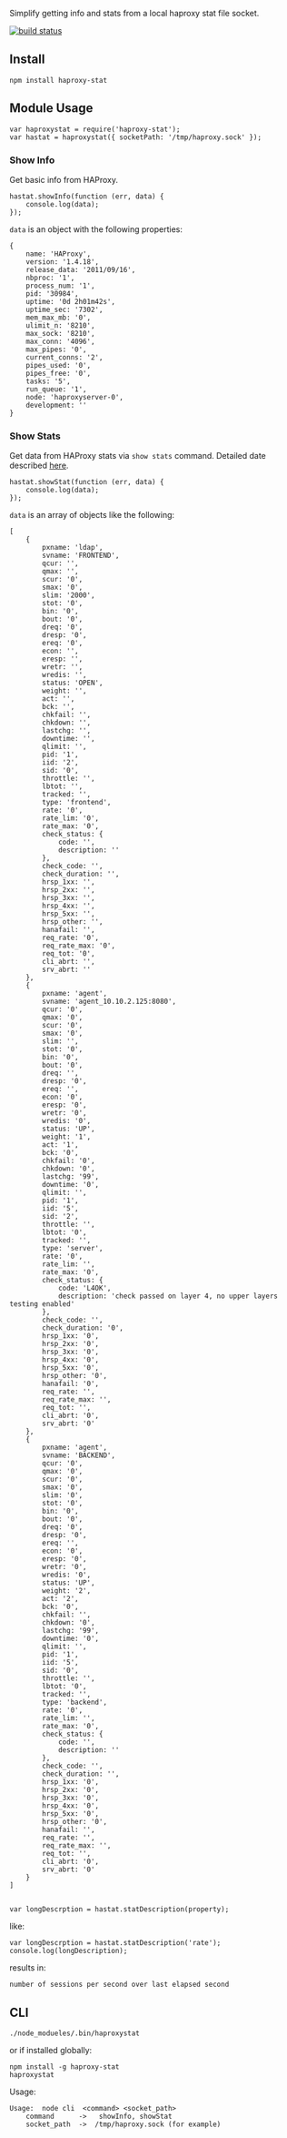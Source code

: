 
Simplify getting info and stats from a local haproxy stat file socket.

[![build status](https://secure.travis-ci.org/mbrevoort/node-haproxy-stat.png)](http://travis-ci.org/mbrevoort/node-haproxy-stat)

## Install

	npm install haproxy-stat

## Module Usage

	var haproxystat = require('haproxy-stat');
	var hastat = haproxystat({ socketPath: '/tmp/haproxy.sock' });

### Show Info

Get basic info from HAProxy.

	hastat.showInfo(function (err, data) {
		console.log(data);
	});

`data` is an object with the following properties:

	{
		name: 'HAProxy',
		version: '1.4.18',
		release_data: '2011/09/16',
		nbproc: '1',
		process_num: '1',
		pid: '30984',
		uptime: '0d 2h01m42s',
		uptime_sec: '7302',
		mem_max_mb: '0',
		ulimit_n: '8210',
		max_sock: '8210',
		max_conn: '4096',
		max_pipes: '0',
		current_conns: '2',
		pipes_used: '0',
		pipes_free: '0',
		tasks: '5',
		run_queue: '1',
		node: 'haproxyserver-0',
		development: '' 
	}	
	

### Show Stats

Get data from HAProxy stats via `show stats` command. Detailed date described [here](http://code.google.com/p/haproxy-docs/wiki/StatisticsMonitoring).

	hastat.showStat(function (err, data) {
		console.log(data);
	});

`data` is an array of objects like the following:

	[ 
		{ 
		  	pxname: 'ldap',
		    svname: 'FRONTEND',
		    qcur: '',
		    qmax: '',
		    scur: '0',
		    smax: '0',
		    slim: '2000',
		    stot: '0',
		    bin: '0',
		    bout: '0',
		    dreq: '0',
		    dresp: '0',
		    ereq: '0',
		    econ: '',
		    eresp: '',
		    wretr: '',
		    wredis: '',
		    status: 'OPEN',
		    weight: '',
		    act: '',
		    bck: '',
		    chkfail: '',
		    chkdown: '',
		    lastchg: '',
		    downtime: '',
		    qlimit: '',
		    pid: '1',
		    iid: '2',
		    sid: '0',
		    throttle: '',
		    lbtot: '',
		    tracked: '',
		    type: 'frontend',
		    rate: '0',
		    rate_lim: '0',
		    rate_max: '0',
		    check_status: { 
		    	code: '', 
		    	description: '' 
		    },
		    check_code: '',
		    check_duration: '',
		    hrsp_1xx: '',
		    hrsp_2xx: '',
		    hrsp_3xx: '',
		    hrsp_4xx: '',
		    hrsp_5xx: '',
		    hrsp_other: '',
		    hanafail: '',
		    req_rate: '0',
		    req_rate_max: '0',
		    req_tot: '0',
		    cli_abrt: '',
		    srv_abrt: '' 
		},
		{ 
		  	pxname: 'agent',
		    svname: 'agent_10.10.2.125:8080',
		    qcur: '0',
		    qmax: '0',
		    scur: '0',
		    smax: '0',
		    slim: '',
		    stot: '0',
		    bin: '0',
		    bout: '0',
		    dreq: '',
		    dresp: '0',
		    ereq: '',
		    econ: '0',
		    eresp: '0',
		    wretr: '0',
		    wredis: '0',
		    status: 'UP',
		    weight: '1',
		    act: '1',
		    bck: '0',
		    chkfail: '0',
		    chkdown: '0',
		    lastchg: '99',
		    downtime: '0',
		    qlimit: '',
		    pid: '1',
		    iid: '5',
		    sid: '2',
		    throttle: '',
		    lbtot: '0',
		    tracked: '',
		    type: 'server',
		    rate: '0',
		    rate_lim: '',
		    rate_max: '0',
		    check_status: { 
		    	code: 'L4OK',
		    	description: 'check passed on layer 4, no upper layers testing enabled' 
		    },
		    check_code: '',
		    check_duration: '0',
		    hrsp_1xx: '0',
		    hrsp_2xx: '0',
		    hrsp_3xx: '0',
		    hrsp_4xx: '0',
		    hrsp_5xx: '0',
		    hrsp_other: '0',
		    hanafail: '0',
		    req_rate: '',
		    req_rate_max: '',
		    req_tot: '',
		    cli_abrt: '0',
		    srv_abrt: '0' 
		},
  		{ 
		  	pxname: 'agent',
		    svname: 'BACKEND',
		    qcur: '0',
		    qmax: '0',
		    scur: '0',
		    smax: '0',
		    slim: '0',
		    stot: '0',
		    bin: '0',
		    bout: '0',
		    dreq: '0',
		    dresp: '0',
		    ereq: '',
		    econ: '0',
		    eresp: '0',
		    wretr: '0',
		    wredis: '0',
		    status: 'UP',
		    weight: '2',
		    act: '2',
		    bck: '0',
		    chkfail: '',
		    chkdown: '0',
		    lastchg: '99',
		    downtime: '0',
		    qlimit: '',
		    pid: '1',
		    iid: '5',
		    sid: '0',
		    throttle: '',
		    lbtot: '0',
		    tracked: '',
		    type: 'backend',
		    rate: '0',
		    rate_lim: '',
		    rate_max: '0',
		    check_status: { 
		    	code: '', 
		    	description: '' 
		    },
		    check_code: '',
		    check_duration: '',
		    hrsp_1xx: '0',
		    hrsp_2xx: '0',
		    hrsp_3xx: '0',
		    hrsp_4xx: '0',
		    hrsp_5xx: '0',
		    hrsp_other: '0',
		    hanafail: '',
		    req_rate: '',
		    req_rate_max: '',
		    req_tot: '',
		    cli_abrt: '0',
		    srv_abrt: '0' 
		} 
    ]

	
	var longDescrption = hastat.statDescription(property);

like:

	var longDescrption = hastat.statDescription('rate');
	console.log(longDescription);

results in:

	number of sessions per second over last elapsed second


## CLI 

	./node_modueles/.bin/haproxystat

or if installed globally:

	npm install -g haproxy-stat
	haproxystat

Usage:

	Usage:  node cli  <command> <socket_path> 
		command      ->   showInfo, showStat 
		socket_path  ->  /tmp/haproxy.sock (for example)
